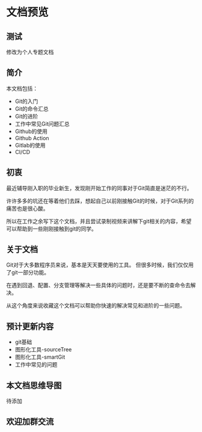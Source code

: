# 文档预览

## 测试

修改为个人专题文档
## 简介

本文档包括：
- Git的入门
- Git的命令汇总
- Git的进阶
- 工作中常见Git问题汇总
- Github的使用
- Github Action
- Gitlab的使用
- CI/CD

## 初衷

最近辅导刚入职的毕业新生，发现刚开始工作的同事对于Git简直是迷茫的不行。

许许多多的坑还在等着他们去踩，想起自己以前刚接触Git的时候，对于Git系列的痛苦也是很心酸。

所以在工作之余写下这个文档，并且尝试录制视频来讲解下git相关的内容，希望可以帮助到一些刚刚接触到git的同学。

## 关于文档

Git对于大多数程序员来说，基本是天天要使用的工具。 但很多时候，我们仅仅用了git一部分功能。

在遇到回退、配置、分支管理等解决一些具体的问题时，还是要不断的查命令去解决。

从这个角度来说收藏这个文档可以帮助你快速的解决常见和进阶的一些问题。

## 预计更新内容

- git基础
- 图形化工具-sourceTree
- 图形化工具-smartGit
- 工作中常见的问题

## 本文档思维导图

待添加

## 欢迎加群交流




